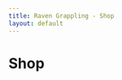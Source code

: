 ```yaml
---
title: Raven Grappling - Shop
layout: default
---
```


<div class="container py-5 px-4 p-lg-5">
  <h1>
    Shop
  </h1>
</div>  
